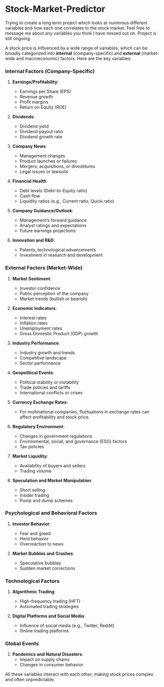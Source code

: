 # Stock-Market-Predictor

Trying to create a long term project which looks at numerous different variables and how each one correlates to the stock market. Feel free to message me about any variables you think I have missed out on. Project is still ongoing.

A stock price is influenced by a wide range of variables, which can be broadly categorized into **internal** (company-specific) and **external** (market-wide and macroeconomic) factors. Here are the key variables:

### **Internal Factors (Company-Specific)**
1. **Earnings/Profitability**:
   - Earnings per Share (EPS)
   - Revenue growth
   - Profit margins
   - Return on Equity (ROE)

2. **Dividends**:
   - Dividend yield
   - Dividend payout ratio
   - Dividend growth rate

3. **Company News**:
   - Management changes
   - Product launches or failures
   - Mergers, acquisitions, or divestitures
   - Legal issues or lawsuits

4. **Financial Health**:
   - Debt levels (Debt-to-Equity ratio)
   - Cash flow
   - Liquidity ratios (e.g., Current ratio, Quick ratio)

5. **Company Guidance/Outlook**:
   - Management’s forward guidance
   - Analyst ratings and expectations
   - Future earnings projections

6. **Innovation and R&D**:
   - Patents, technological advancements
   - Investment in research and development

### **External Factors (Market-Wide)**
1. **Market Sentiment**:
   - Investor confidence
   - Public perception of the company
   - Market trends (bullish or bearish)

2. **Economic Indicators**:
   - Interest rates
   - Inflation rates
   - Unemployment rates
   - Gross Domestic Product (GDP) growth

3. **Industry Performance**:
   - Industry growth and trends
   - Competitive landscape
   - Sector performance

4. **Geopolitical Events**:
   - Political stability or instability
   - Trade policies and tariffs
   - International conflicts or crises

5. **Currency Exchange Rates**:
   - For multinational companies, fluctuations in exchange rates can affect profitability and stock price.

6. **Regulatory Environment**:
   - Changes in government regulations
   - Environmental, social, and governance (ESG) factors
   - Tax policies

7. **Market Liquidity**:
   - Availability of buyers and sellers
   - Trading volume

8. **Speculation and Market Manipulation**:
   - Short selling
   - Insider trading
   - Pump and dump schemes

### **Psychological and Behavioral Factors**
1. **Investor Behavior**:
   - Fear and greed
   - Herd behavior
   - Overreaction to news

2. **Market Bubbles and Crashes**:
   - Speculative bubbles
   - Sudden market corrections

### **Technological Factors**
1. **Algorithmic Trading**:
   - High-frequency trading (HFT)
   - Automated trading strategies

2. **Digital Platforms and Social Media**:
   - Influence of social media (e.g., Twitter, Reddit)
   - Online trading platforms

### **Global Events**
1. **Pandemics and Natural Disasters**:
   - Impact on supply chains
   - Changes in consumer behavior

All these variables interact with each other, making stock prices complex and often unpredictable.
